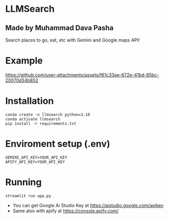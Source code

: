 # LLMSearch
## Made by Muhammad Dava Pasha
Search places to go, eat, etc with Gemini and Google maps API!

# Example
https://github.com/user-attachments/assets/f61c33ae-872e-41bd-85bc-20070d34b852

# Installation
```
conda create -n llmsearch python=3.10
conda activate llmsearch
pip install -r requirements.txt
```

# Enviroment setup (.env)
```
GEMINI_API_KEY=YOUR_API_KEY
APIFY_API_KEY=YOUR_API_KEY
```

# Running
```
streamlit run app.py
```

- You can get Google Ai Studio Key at https://aistudio.google.com/apikey
- Same also with apify at https://console.apify.com/

